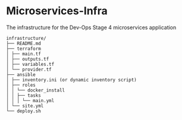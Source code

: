 # Microservices-Infra

The infrastructure for the Dev-Ops Stage 4 microservices application

```
infrastructure/
├── README.md
├── terraform
│ ├── main.tf
│ ├── outputs.tf
│ ├── variables.tf
│ └── provider.tf
├── ansible
│ ├── inventory.ini (or dynamic inventory script)
│ ├── roles
│ │ └── docker_install
│ │ ├── tasks
│ │ │ └── main.yml
│ └── site.yml
└── deploy.sh
```
